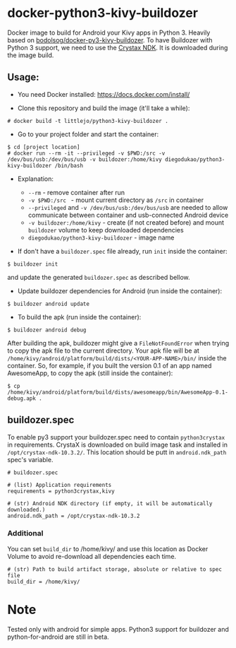# docker-python3-kivy-buildozer
Docker image to build for Android your Kivy apps in Python 3. Heavily based on [bodolsog/docker-py3-kivy-buildozer](https://github.com/bodolsog/docker-py3-kivy-buildozer).
To have Buildozer with Python 3 support, we need to use the [Crystax NDK](https://www.crystax.net/android/ndk). It is downloaded during the image build.

## Usage:
- You need Docker installed: https://docs.docker.com/install/

- Clone this repository and build the image (it'll take a while):
```
# docker build -t littlejo/python3-kivy-buildozer .
```

- Go to your project folder and start the container:
```
$ cd [project location]
# docker run --rm -it --privileged -v $PWD:/src -v /dev/bus/usb:/dev/bus/usb -v buildozer:/home/kivy diegodukao/python3-kivy-buildozer /bin/bash
```
- Explanation:
  - `--rm` - remove container after run
  - `-v $PWD:/src ` - mount current directory as `/src` in container
  - `--privileged` and `-v /dev/bus/usb:/dev/bus/usb` are needed to allow communicate between container and usb-connected Android device
  - `-v buildozer:/home/kivy` - create (if not created before) and mount `buildozer` volume to keep downloaded dependencies
  - `diegodukao/python3-kivy-buildozer` - image name

- If don't have a `buildozer.spec` file already, run `init` inside the container:
```
$ buildozer init
```
and update the generated `buildozer.spec` as described bellow.

- Update buildozer dependencies for Android (run inside the container):
```
$ buildozer android update
```

- To build the apk (run inside the container):
```
$ buildozer android debug
```
After building the apk, buildozer might give a `FileNotFoundError` when trying to copy the apk file to the current directory. Your apk file will be at `/home/kivy/android/platform/build/dists/<YOUR-APP-NAME>/bin/` inside the container. So, for example, if you built the version 0.1 of an app named AwesomeApp, to copy the apk (still inside the container):
```
$ cp /home/kivy/android/platform/build/dists/awesomeapp/bin/AwesomeApp-0.1-debug.apk .
```

## buildozer.spec

To enable py3 support your buildozer.spec need to contain `python3crystax` in requirements. CrystaX is downloaded on build image task and installed in `/opt/crystax-ndk-10.3.2/`. This location should be putt in `android.ndk_path` spec's variable.

```
# buildozer.spec

# (list) Application requirements
requirements = python3crystax,kivy

# (str) Android NDK directory (if empty, it will be automatically downloaded.)
android.ndk_path = /opt/crystax-ndk-10.3.2
```

### Additional

You can set `build_dir` to /home/kivy/ and use this location as Docker Volume to avoid re-download all dependencies each time.

```
# (str) Path to build artifact storage, absolute or relative to spec file
build_dir = /home/kivy/
```

# Note
Tested only with android for simple apps. Python3 support for buildozer and python-for-android are still in beta.
